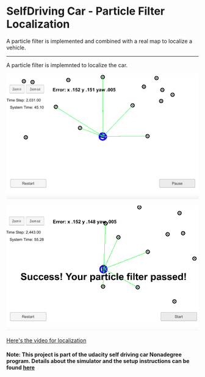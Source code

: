 
# **SelfDriving Car - Particle Filter Localization**

A particle filter is implemented and combined with a real map to localize a vehicle.

[//]: # (Image References)

[image1]: ./particle_filter1.png "mpc car1"
[image2]: ./particle_filter2.png "mpc car2"
[video1]: ./particle_filter_sim.mov "mpc video"


---
A particle filter is implemnted to localize the car.

![alt text][image1]



![alt text][image2]




[Here's the video for localization][video1]


#### Note: This project is part of the udacity self driving car Nonadegree program. Details about the simulator and the setup instructions can be found [here](https://github.com/udacity/CarND-Kidnapped-Vehicle-Project)

